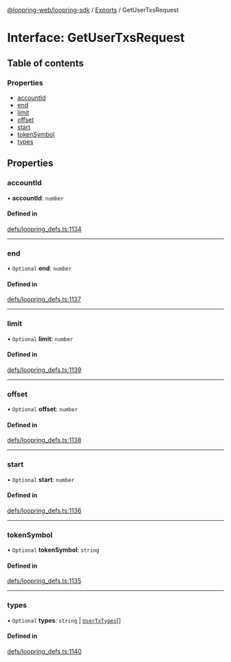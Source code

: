 [@loopring-web/loopring-sdk](../README.md) / [Exports](../modules.md) / GetUserTxsRequest

# Interface: GetUserTxsRequest

## Table of contents

### Properties

- [accountId](GetUserTxsRequest.md#accountid)
- [end](GetUserTxsRequest.md#end)
- [limit](GetUserTxsRequest.md#limit)
- [offset](GetUserTxsRequest.md#offset)
- [start](GetUserTxsRequest.md#start)
- [tokenSymbol](GetUserTxsRequest.md#tokensymbol)
- [types](GetUserTxsRequest.md#types)

## Properties

### accountId

• **accountId**: `number`

#### Defined in

[defs/loopring_defs.ts:1134](https://github.com/Loopring/loopring_sdk/blob/edf273a/src/defs/loopring_defs.ts#L1134)

___

### end

• `Optional` **end**: `number`

#### Defined in

[defs/loopring_defs.ts:1137](https://github.com/Loopring/loopring_sdk/blob/edf273a/src/defs/loopring_defs.ts#L1137)

___

### limit

• `Optional` **limit**: `number`

#### Defined in

[defs/loopring_defs.ts:1139](https://github.com/Loopring/loopring_sdk/blob/edf273a/src/defs/loopring_defs.ts#L1139)

___

### offset

• `Optional` **offset**: `number`

#### Defined in

[defs/loopring_defs.ts:1138](https://github.com/Loopring/loopring_sdk/blob/edf273a/src/defs/loopring_defs.ts#L1138)

___

### start

• `Optional` **start**: `number`

#### Defined in

[defs/loopring_defs.ts:1136](https://github.com/Loopring/loopring_sdk/blob/edf273a/src/defs/loopring_defs.ts#L1136)

___

### tokenSymbol

• `Optional` **tokenSymbol**: `string`

#### Defined in

[defs/loopring_defs.ts:1135](https://github.com/Loopring/loopring_sdk/blob/edf273a/src/defs/loopring_defs.ts#L1135)

___

### types

• `Optional` **types**: `string` \| [`UserTxTypes`](../enums/UserTxTypes.md)[]

#### Defined in

[defs/loopring_defs.ts:1140](https://github.com/Loopring/loopring_sdk/blob/edf273a/src/defs/loopring_defs.ts#L1140)
